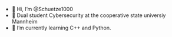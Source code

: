 - 👋 Hi, I’m @Schuetze1000
- 👀 Dual student Cybersecurity at the cooperative state universiy Mannheim 
- 🌱 I’m currently learning C++ and Python.